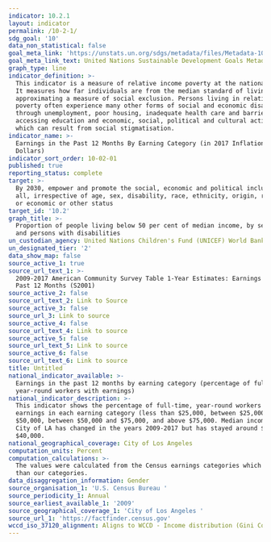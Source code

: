 ```yaml
---
indicator: 10.2.1
layout: indicator
permalink: /10-2-1/
sdg_goal: '10'
data_non_statistical: false
goal_meta_link: 'https://unstats.un.org/sdgs/metadata/files/Metadata-10-02-01.pdf'
goal_meta_link_text: United Nations Sustainable Development Goals Metadata (PDF 4.0 MB)
graph_type: line
indicator_definition: >-
  This indicator is a measure of relative income poverty at the national level.
  It measures how far individuals are from the median standard of living,
  approximating a measure of social exclusion. Persons living in relative
  poverty often experience many other forms of social and economic disadvantage
  through unemployment, poor housing, inadequate health care and barriers in
  accessing education and economic, social, political and cultural activities,
  which can result from social stigmatisation.
indicator_name: >-
  Earnings in the Past 12 Months By Earning Category (in 2017 Inflation-Adjusted
  Dollars)
indicator_sort_order: 10-02-01
published: true
reporting_status: complete
target: >-
  By 2030, empower and promote the social, economic and political inclusion of
  all, irrespective of age, sex, disability, race, ethnicity, origin, religion
  or economic or other status
target_id: '10.2'
graph_title: >-
  Proportion of people living below 50 per cent of median income, by sex, age
  and persons with disabilities
un_custodian_agency: United Nations Children's Fund (UNICEF) World Bank (WB)
un_designated_tier: '2'
data_show_map: false
source_active_1: true
source_url_text_1: >-
  2009-2017 American Community Survey Table 1-Year Estimates: Earnings in the
  Past 12 Months (S2001)
source_active_2: false
source_url_text_2: Link to Source
source_active_3: false
source_url_3: Link to source
source_active_4: false
source_url_text_4: Link to source
source_active_5: false
source_url_text_5: Link to source
source_active_6: false
source_url_text_6: Link to source
title: Untitled
national_indicator_available: >-
  Earnings in the past 12 months by earning category (percentage of full-time,
  year-round workers with earnings)
national_indicator_description: >-
  This indicator shows the percentage of full-time, year-round workers with
  earnings in each earning category (less than $25,000, between $25,000 and
  $50,000, between $50,000 and $75,000, and above $75,000. Median income in the
  City of LA has changed in the years 2009-2017 but has stayed around $35,000 -
  $40,000.  
national_geographical_coverage: City of Los Angeles
computation_units: Percent
computation_calculations: >-
  The values were calculated from the Census earnings categories which are finer
  than our categories. 
data_disaggregation_information: Gender
source_organisation_1: 'U.S. Census Bureau '
source_periodicity_1: Annual
source_earliest_available_1: '2009'
source_geographical_coverage_1: 'City of Los Angeles '
source_url_1: 'https://factfinder.census.gov'
wccd_iso_37120_alignment: Aligns to WCCD - Income distribution (Gini Coefficient)
---
```

